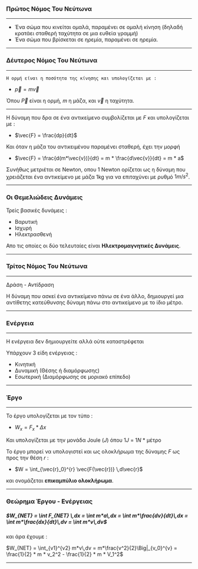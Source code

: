 ### __Πρώτος Νόμος Του Νεύτωνα__
____

- Ένα σώμα που κινείται ομαλά, παραμένει σε ομαλή κίνηση (δηλαδή κρατάει σταθερή ταχύτητα σε μια ευθεία γραμμή)
- Ένα σώμα που βρίσκεται σε ηρεμία, παραμένει σε ηρεμία.

____

### __Δέυτερος Νόμος Του Νεύτωνα__
____

	Η ορμή είναι η ποσότητα της κίνησης και υπολογίζεται με :

- $\vec{p} = m\vec{v}$

Όπου $\vec{P}$ είναι η ορμή, $m$ η μάζα, και $\vec{v}$ η ταχύτητα.

---

Η δύναμη που δρα σε ένα αντικείμενο συμβολίζεται με $F$ και υπολογίζεται με :

- $\vec{F} = \frac{dp}{dt}$

Και όταν η μάζα του αντικειμένου παραμένει σταθερή, έχει την μορφή

- $\vec{F} = \frac{d(m*\vec{v})}{dt} = m * \frac{d\vec{v}}{dt} = m * a$

Συνήθως μετριέται σε Newton, οπου 1 Newton ορίζεται ως η δύναμη που χρειάζεται ένα αντικείμενο με μάζα 1kg για να επιταχύνει με ρυθμό $1m/s^2$.

---

### __Οι Θεμελιώδεις Δυνάμεις__

Τρείς βασικές δυνάμεις :
- Βαρυτική
- Ισχυρή
- Ηλεκτρασθενή

Απο τις οποίες οι δύο τελευταίες είναι __Ηλεκτρομαγνητικές Δυνάμεις__.

---

### __Τρίτος Νόμος Του Νεύτωνα__
---

Δράση - Αντίδραση

Η δύναμη που ασκεί ένα αντικείμενο πάνω σε ένα άλλο, δημιουργεί μια αντίθετης κατεύθυνσης δύναμη πάνω στο αντικείμενο με το ίδιο μέτρο.

---

### __Ενέργεια__
---

Η ενέργεια δεν δημιουργείτε αλλά ούτε καταστρέφεται

Υπάρχουν 3 είδη ενέργειας :
- Κινητική
- Δυναμική (Θέσης ή διαμόρφωσης)
- Εσωτερική (Διαμόρφωσης σε μοριακό επίπεδο)

---

### __Έργο__
---

Το έργο υπολογίζεται με τον τύπο :

- $W_x = F_x * Δx$

Και υπολογίζεται με την μονάδα Joule ($J$) όπου 1$J$ = 1$N$ * μέτρο

Το έργο μπορεί να υπολογιστεί και ως ολοκλήρωμα της δύναμης $F$ ως προς την θέση $r$ :

- $W = \int_{\vec{r}_0}^{r} \vec{F(\vec{r})} \,d\vec{r}$

και ονομάζεται __επικαμπύλιο ολοκλήρωμα__.

---

### __Θεώρημα Έργου - Ενέργειας__

##### $W_{NET} = \int F_{NET} \,dx = \int m*a\,dx = \int m*\frac{dv}{dt}\,dx = \int m*\frac{dx}{dt}\,dv = \int m*v\,dv$
και άρα έχουμε :

$W_{NET} = \int_{v1}^{v2} m*v\,dv = m*\frac{v^2}{2}\Big|_{v_0}^{v} = \frac{1}{2} * m * v_2^2 - \frac{1}{2} * m * V_1^2$

---
